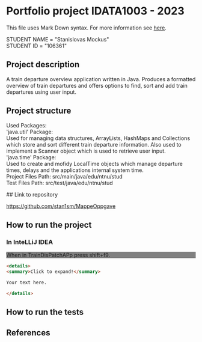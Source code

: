 # Portfolio project IDATA1003 - 2023
This file uses Mark Down syntax. For more information see [here](https://www.markdownguide.org/basic-syntax/).

STUDENT NAME = "Stanislovas Mockus"  
STUDENT ID = "106361"

## Project description

[//]: # (TODO: Write a short description of your project/product here.)
A train departure overview application written in Java. Produces a formatted overview of train departures and offers options to find, sort and add train departures using user input. 
## Project structure

[//]: # (TODO: Describe the structure of your project here. How have you used packages in your structure. Where are all sourcefiles stored. Where are all JUnit-test classes stored. etc.)
<p>
  Used Packages:
  <br>
  'java.util' Package:
  <br>
  Used for managing data structures, ArrayLists, HashMaps and Collections which store and sort different train departure information.
  Also used to implement a Scanner object which is used to retrieve user input.
  <br>
  'java.time' Package:
  <br>
  Used to create and mofidy LocalTime objects which manage departure times, delays and the applications internal system time.
  <br>
  Project Files Path: src/main/java/edu/ntnu/stud
  <br>
  Test Files Path: src/test/java/edu/ntnu/stud
</p>
## Link to repository

[//]: # (TODO: Include a link to your repository here.)
https://github.com/stan1sm/MappeOppgave

## How to run the project

[//]: # (TODO: Describe how to run your project here. What is the main class? What is the main method?
What is the input and output of the program? What is the expected behaviour of the program?)
<h3>In InteLLiJ IDEA</h3>
<p style="background-color:gray;">
  When in TrainDisPatchAPp press shift+f9.  
</p>

```markdown
<details>
<summary>Click to expand!</summary>

Your text here.

</details>
```
## How to run the tests

[//]: # (TODO: Describe how to run the tests here.)

## References

[//]: # (TODO: Include references here, if any. For example, if you have used code from the course book, include a reference to the chapter.
Or if you have used code from a website or other source, include a link to the source.)
